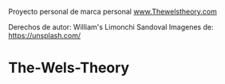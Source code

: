 Proyecto personal de marca personal
www.Thewelstheory.com

Derechos de autor: William's Limonchi Sandoval
Imagenes de: https://unsplash.com/ 

# The-Wels-Theory
